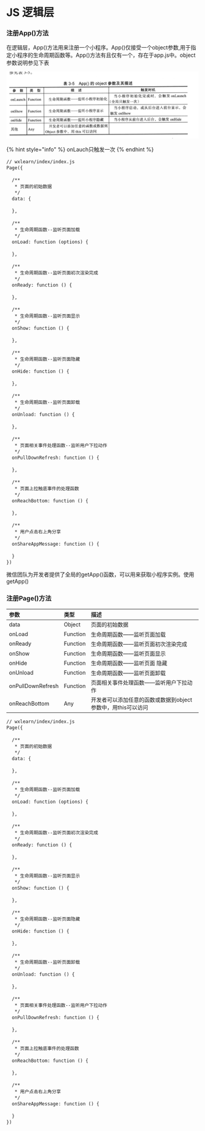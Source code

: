 # JS 逻辑层

### 注册App\(\)方法

在逻辑层，App\(\)方法用来注册一个小程序。App\(\)仅接受一个object参数,用于指定小程序的生命周期函数等。App\(\)方法有且仅有一个，存在于app.js中。object参数说明参见下表

![](../.gitbook/assets/image%20%281%29.png)

{% hint style="info" %}
onLauch只触发一次
{% endhint %}

```text
// wxlearn/index/index.js
Page({

  /**
   * 页面的初始数据
   */
  data: {

  },

  /**
   * 生命周期函数--监听页面加载
   */
  onLoad: function (options) {

  },

  /**
   * 生命周期函数--监听页面初次渲染完成
   */
  onReady: function () {

  },

  /**
   * 生命周期函数--监听页面显示
   */
  onShow: function () {

  },

  /**
   * 生命周期函数--监听页面隐藏
   */
  onHide: function () {

  },

  /**
   * 生命周期函数--监听页面卸载
   */
  onUnload: function () {

  },

  /**
   * 页面相关事件处理函数--监听用户下拉动作
   */
  onPullDownRefresh: function () {

  },

  /**
   * 页面上拉触底事件的处理函数
   */
  onReachBottom: function () {

  },

  /**
   * 用户点击右上角分享
   */
  onShareAppMessage: function () {

  }
})
```

微信团队为开发者提供了全局的getApp\(\)函数，可以用来获取小程序实例。使用getApp\(\)

### 注册Page\(\)方法

| 参数 | 类型 | 描述 |
| :--- | :--- | :--- |
| data | Object | 页面的初始数据 |
| onLoad | Function | 生命周期函数——监听页面加载 |
| onReady | Function | 生命周期函数——监听页面初次渲染完成 |
| onShow | Function | 生命周期函数——监听页面显示 |
| onHide | Function | 生命周期函数——监听页面 隐藏 |
| onUnload | Function | 生命周期函数——监听页面卸载 |
| onPullDownRefresh | Function | 页面相关事件处理函数——监听用户下拉动作 |
| onReachBottom | Any | 开发者可以添加任意的函数或数据到object参数中，用this可以访问 |

```text
// wxlearn/index/index.js
Page({

  /**
   * 页面的初始数据
   */
  data: {

  },

  /**
   * 生命周期函数--监听页面加载
   */
  onLoad: function (options) {

  },

  /**
   * 生命周期函数--监听页面初次渲染完成
   */
  onReady: function () {

  },

  /**
   * 生命周期函数--监听页面显示
   */
  onShow: function () {

  },

  /**
   * 生命周期函数--监听页面隐藏
   */
  onHide: function () {

  },

  /**
   * 生命周期函数--监听页面卸载
   */
  onUnload: function () {

  },

  /**
   * 页面相关事件处理函数--监听用户下拉动作
   */
  onPullDownRefresh: function () {

  },

  /**
   * 页面上拉触底事件的处理函数
   */
  onReachBottom: function () {

  },

  /**
   * 用户点击右上角分享
   */
  onShareAppMessage: function () {

  }
})
```



